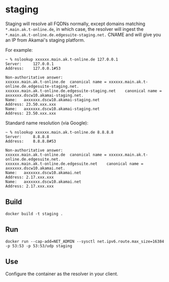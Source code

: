 # staging

Staging will resolve all FQDNs normally, except domains matching ```*.main.ak.t-online.de```, in which case, the resolver will ingest the ```*.main.ak.t-online.de.edgesuite-staging.net.``` CNAME and will give you an IP from Akamai's staging platform.


For example:

```
~ % nslookup xxxxxx.main.ak.t-online.de 127.0.0.1
Server:		127.0.0.1
Address:	127.0.0.1#53

Non-authoritative answer:
xxxxxx.main.ak.t-online.de	canonical name = xxxxxx.main.ak.t-online.de.edgesuite-staging.net.
xxxxxx.main.ak.t-online.de.edgesuite-staging.net	canonical name = axxxxxx.dscw10.akamai-staging.net.
Name:	axxxxxx.dscw10.akamai-staging.net
Address: 23.50.xxx.xxx
Name:	axxxxxx.dscw10.akamai-staging.net
Address: 23.50.xxx.xxx
```

Standard name resolution (via Google):

```
~ % nslookup xxxxxx.main.ak.t-online.de 8.8.8.8  
Server:		8.8.8.8
Address:	8.8.8.8#53

Non-authoritative answer:
xxxxxx.main.ak.t-online.de	canonical name = xxxxxx.main.ak.t-online.de.edgesuite.net.
xxxxxx.main.ak.t-online.de.edgesuite.net	canonical name = axxxxxx.dscw10.akamai.net.
Name:	axxxxxx.dscw10.akamai.net
Address: 2.17.xxx.xxx
Name:	axxxxxx.dscw10.akamai.net
Address: 2.17.xxx.xxx
```


## Build

```
docker build -t staging .
```

## Run

```
docker run --cap-add=NET_ADMIN --sysctl net.ipv6.route.max_size=16384 -p 53:53 -p 53:53/udp staging
```

## Use

Configure the container as the resolver in your client. 

